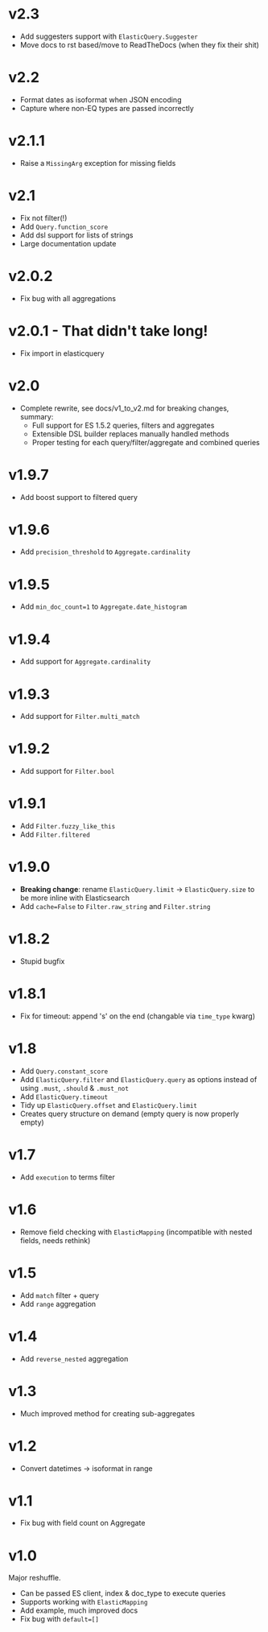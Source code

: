 # v2.3

+ Add suggesters support with `ElasticQuery.Suggester`
+ Move docs to rst based/move to ReadTheDocs (when they fix their shit)

# v2.2

+ Format dates as isoformat when JSON encoding
+ Capture where non-EQ types are passed incorrectly

# v2.1.1

+ Raise a `MissingArg` exception for missing fields

# v2.1

+ Fix not filter(!)
+ Add `Query.function_score`
+ Add dsl support for lists of strings
+ Large documentation update

# v2.0.2

+ Fix bug with all aggregations

# v2.0.1 - That didn't take long!

+ Fix import in elasticquery

# v2.0

+ Complete rewrite, see docs/v1_to_v2.md for breaking changes, summary:
    * Full support for ES 1.5.2 queries, filters and aggregates
    * Extensible DSL builder replaces manually handled methods
    * Proper testing for each query/filter/aggregate and combined queries


# v1.9.7

+ Add boost support to filtered query

# v1.9.6

+ Add `precision_threshold` to `Aggregate.cardinality`

# v1.9.5

+ Add `min_doc_count=1` to `Aggregate.date_histogram`

# v1.9.4

+ Add support for `Aggregate.cardinality`

# v1.9.3

+ Add support for `Filter.multi_match`

# v1.9.2

+ Add support for `Filter.bool`

# v1.9.1

+ Add `Filter.fuzzy_like_this`
+ Add `Filter.filtered`

# v1.9.0

+ **Breaking change**: rename `ElasticQuery.limit` -> `ElasticQuery.size` to be more inline with Elasticsearch
+ Add `cache=False` to `Filter.raw_string` and `Filter.string`

# v1.8.2

+ Stupid bugfix

# v1.8.1

+ Fix for timeout: append 's' on the end (changable via `time_type` kwarg)

# v1.8

+ Add `Query.constant_score`
+ Add `ElasticQuery.filter` and `ElasticQuery.query` as options instead of using `.must`, `.should` & `.must_not`
+ Add `ElasticQuery.timeout`
+ Tidy up `ElasticQuery.offset` and `ElasticQuery.limit`
+ Creates query structure on demand (empty query is now properly empty)

# v1.7

+ Add `execution` to terms filter

# v1.6

+ Remove field checking with `ElasticMapping` (incompatible with nested fields, needs rethink)

# v1.5

+ Add `match` filter + query
+ Add `range` aggregation

# v1.4

+ Add `reverse_nested` aggregation

# v1.3

+ Much improved method for creating sub-aggregates

# v1.2

+ Convert datetimes -> isoformat in range

# v1.1

+ Fix bug with field count on Aggregate

# v1.0

Major reshuffle.

+ Can be passed ES client, index & doc_type to execute queries
+ Supports working with `ElasticMapping`
+ Add example, much improved docs
+ Fix bug with `default=[]`
